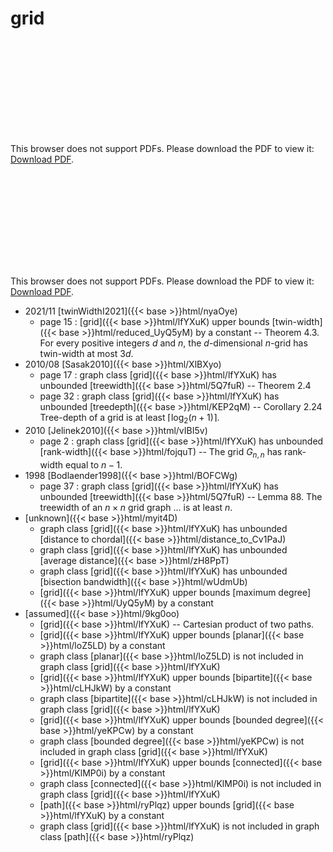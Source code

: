 # grid




<object data="../local_lfYXuK.pdf" type="application/pdf" width="100%" height="480px"><embed src="../local_lfYXuK.pdf"><p>This browser does not support PDFs. Please download the PDF to view it: <a href="../local_lfYXuK.pdf">Download PDF</a>.</p></embed></object>


<object data="../inclusions_lfYXuK.pdf" type="application/pdf" width="100%" height="480px"><embed src="../inclusions_lfYXuK.pdf"><p>This browser does not support PDFs. Please download the PDF to view it: <a href="../inclusions_lfYXuK.pdf">Download PDF</a>.</p></embed></object>

* 2021/11 [twinWidthI2021]({{< base >}}html/nyaOye)
    * page 15 : [grid]({{< base >}}html/lfYXuK) upper bounds [twin-width]({{< base >}}html/reduced_UyQ5yM) by a constant -- Theorem 4.3. For every positive integers $d$ and $n$, the $d$-dimensional $n$-grid has twin-width at most $3d$.
* 2010/08 [Sasak2010]({{< base >}}html/XlBXyo)
    * page 17 : graph class [grid]({{< base >}}html/lfYXuK) has unbounded [treewidth]({{< base >}}html/5Q7fuR) -- Theorem 2.4
    * page 32 : graph class [grid]({{< base >}}html/lfYXuK) has unbounded [treedepth]({{< base >}}html/KEP2qM) -- Corollary 2.24 Tree-depth of a grid is at least $\lceil \log_2(n+1)\rceil$.
* 2010 [Jelinek2010]({{< base >}}html/vIBI5v)
    * page 2 : graph class [grid]({{< base >}}html/lfYXuK) has unbounded [rank-width]({{< base >}}html/fojquT) -- The grid $G_{n,n}$ has rank-width equal to $n-1$.
* 1998 [Bodlaender1998]({{< base >}}html/BOFCWg)
    * page 37 : graph class [grid]({{< base >}}html/lfYXuK) has unbounded [treewidth]({{< base >}}html/5Q7fuR) -- Lemma 88. The treewidth of an $n \times n$ grid graph ... is at least $n$.
*  [unknown]({{< base >}}html/myit4D)
    * graph class [grid]({{< base >}}html/lfYXuK) has unbounded [distance to chordal]({{< base >}}html/distance_to_Cv1PaJ)
    * graph class [grid]({{< base >}}html/lfYXuK) has unbounded [average distance]({{< base >}}html/zH8PpT)
    * graph class [grid]({{< base >}}html/lfYXuK) has unbounded [bisection bandwidth]({{< base >}}html/wUdmUb)
    * [grid]({{< base >}}html/lfYXuK) upper bounds [maximum degree]({{< base >}}html/UyQ5yM) by a constant
*  [assumed]({{< base >}}html/9kg0oo)
    * [grid]({{< base >}}html/lfYXuK) -- Cartesian product of two paths.
    * [grid]({{< base >}}html/lfYXuK) upper bounds [planar]({{< base >}}html/loZ5LD) by a constant
    * graph class [planar]({{< base >}}html/loZ5LD) is not included in graph class [grid]({{< base >}}html/lfYXuK)
    * [grid]({{< base >}}html/lfYXuK) upper bounds [bipartite]({{< base >}}html/cLHJkW) by a constant
    * graph class [bipartite]({{< base >}}html/cLHJkW) is not included in graph class [grid]({{< base >}}html/lfYXuK)
    * [grid]({{< base >}}html/lfYXuK) upper bounds [bounded degree]({{< base >}}html/yeKPCw) by a constant
    * graph class [bounded degree]({{< base >}}html/yeKPCw) is not included in graph class [grid]({{< base >}}html/lfYXuK)
    * [grid]({{< base >}}html/lfYXuK) upper bounds [connected]({{< base >}}html/KlMP0i) by a constant
    * graph class [connected]({{< base >}}html/KlMP0i) is not included in graph class [grid]({{< base >}}html/lfYXuK)
    * [path]({{< base >}}html/ryPlqz) upper bounds [grid]({{< base >}}html/lfYXuK) by a constant
    * graph class [grid]({{< base >}}html/lfYXuK) is not included in graph class [path]({{< base >}}html/ryPlqz)